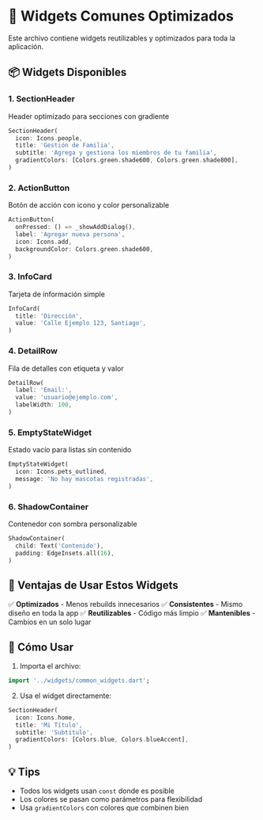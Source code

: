 # 🎨 Widgets Comunes Optimizados

Este archivo contiene widgets reutilizables y optimizados para toda la aplicación.

## 📦 Widgets Disponibles

### 1. SectionHeader
Header optimizado para secciones con gradiente

```dart
SectionHeader(
  icon: Icons.people,
  title: 'Gestión de Familia',
  subtitle: 'Agrega y gestiona los miembros de tu familia',
  gradientColors: [Colors.green.shade600, Colors.green.shade800],
)
```

### 2. ActionButton
Botón de acción con icono y color personalizable

```dart
ActionButton(
  onPressed: () => _showAddDialog(),
  label: 'Agregar nueva persona',
  icon: Icons.add,
  backgroundColor: Colors.green.shade600,
)
```

### 3. InfoCard
Tarjeta de información simple

```dart
InfoCard(
  title: 'Dirección',
  value: 'Calle Ejemplo 123, Santiago',
)
```

### 4. DetailRow
Fila de detalles con etiqueta y valor

```dart
DetailRow(
  label: 'Email:',
  value: 'usuario@ejemplo.com',
  labelWidth: 100,
)
```

### 5. EmptyStateWidget
Estado vacío para listas sin contenido

```dart
EmptyStateWidget(
  icon: Icons.pets_outlined,
  message: 'No hay mascotas registradas',
)
```

### 6. ShadowContainer
Contenedor con sombra personalizable

```dart
ShadowContainer(
  child: Text('Contenido'),
  padding: EdgeInsets.all(16),
)
```

## 🎯 Ventajas de Usar Estos Widgets

✅ **Optimizados** - Menos rebuilds innecesarios
✅ **Consistentes** - Mismo diseño en toda la app
✅ **Reutilizables** - Código más limpio
✅ **Mantenibles** - Cambios en un solo lugar

## 📝 Cómo Usar

1. Importa el archivo:
```dart
import '../widgets/common_widgets.dart';
```

2. Usa el widget directamente:
```dart
SectionHeader(
  icon: Icons.home,
  title: 'Mi Título',
  subtitle: 'Subtítulo',
  gradientColors: [Colors.blue, Colors.blueAccent],
)
```

## 💡 Tips

- Todos los widgets usan `const` donde es posible
- Los colores se pasan como parámetros para flexibilidad
- Usa `gradientColors` con colores que combinen bien


